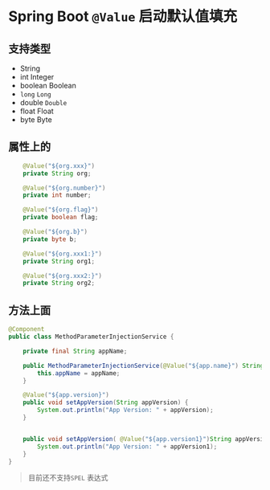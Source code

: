 # Spring Boot `@Value` 启动默认值填充

## 支持类型

* String
* int Integer
* boolean Boolean
* `long` `Long`
* double `Double` 
* float Float
* byte Byte

## 属性上的

```java
    @Value("${org.xxx}")
    private String org;

    @Value("${org.number}")
    private int number;

    @Value("${org.flag}")
    private boolean flag;

    @Value("${org.b}")
    private byte b;

    @Value("${org.xxx1:}")
    private String org1;

    @Value("${org.xxx2:}")
    private String org2;
```

## 方法上面
```java
@Component
public class MethodParameterInjectionService {

    private final String appName;

    public MethodParameterInjectionService(@Value("${app.name}") String appName) {
        this.appName = appName;
    }

    @Value("${app.version}")
    public void setAppVersion(String appVersion) {
        System.out.println("App Version: " + appVersion);
    }


    public void setAppVersion( @Value("${app.version1}")String appVersion1, String hh) {
        System.out.println("App Version: " + appVersion1);
    }
}

```


> 目前还不支持`SPEL` 表达式
